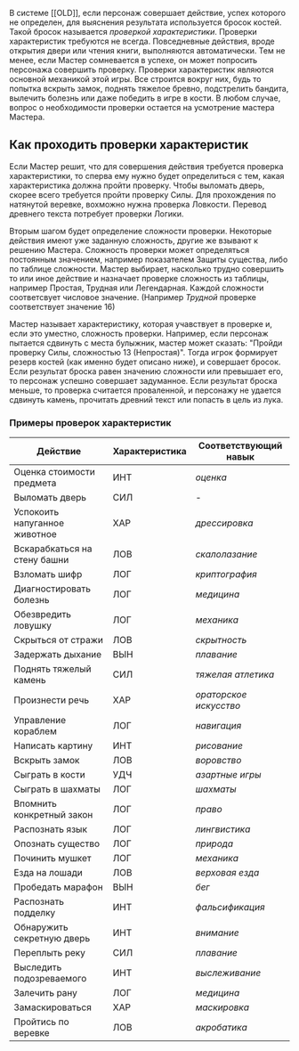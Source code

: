 В системе [[OLD]], если персонаж совершает действие, успех которого не определен, для выяснения результата используется бросок костей. Такой бросок называется *проверкой характеристики*.
Проверки характеристик требуются не всегда. Повседневные действия, вроде открытия двери или чтения книги, выполняются автоматически. Тем не менее, если Мастер сомневается в успехе, он может попросить персонажа совершить проверку.
Проверки характеристик являются основной механикой этой игры. Все строится вокруг них, будь то попытка вскрыть замок, поднять тяжелое бревно, подстрелить бандита, вылечить болезнь или даже победить в игре в кости.
В любом случае, вопрос о необходимости проверки остается на усмотрение мастера Мастера.

## Как проходить проверки характеристик
Если Мастер решит, что для совершения действия требуется проверка характеристики, то сперва ему  нужно будет определиться с тем, какая характеристика должна пройти проверку. Чтобы выломать дверь, скорее всего требуется пройти проверку Силы. Для прохождения по натянутой веревке, вохможно нужна проверка Ловкости. Перевод древнего текста потребует проверки Логики. 

Вторым шагом будет определение сложности проверки. Некоторые действия имеют уже заданную сложность, другие же взывают к решению Мастера. Сложность проверки может определяться постоянным значением, например показателем Защиты существа, либо по таблице сложности. Мастер выбирает, насколько трудно совершить то или иное действие и назначает проверке сложность из таблицы, например Простая, Трудная или Легендарная. Каждой сложности соответсвует числовое значение. (Например *Трудной* проверке соответствует значение 16)

Мастер называет характеристику, которая учавствует в проверке и, если это уместно, сложность проверки. Например, если персонаж пытается сдвинуть с места булыжник, мастер может сказать: "Пройди проверку Силы, сложностью 13 (Непростая)". Тогда игрок формирует резерв костей (как именно будет описано ниже), и совершает бросок. Если результат броска равен значению сложности или превышает его, то персонаж успешно совершает задуманное. Если результат броска меньше, то проверка считается проваленной, и персонажу не удается сдвинуть камень, прочитать древний текст или попасть в цель из лука. 

### Примеры проверок характеристик
| Действие | Характеристика | Соответствующий навык |
|-|-|-|
| Оценка стоимости предмета | ИНТ | *оценка* |
| Выломать дверь | СИЛ | - |
| Успокоить напуганное животное | ХАР | *дрессировка* |
| Вскарабкаться на стену башни | ЛОВ | *скалолазание* |
| Взломать шифр | ЛОГ | *криптография* |
| Диагностировать болезнь| ЛОГ | *медицина* |
| Обезвредить ловушку | ЛОГ | *механика* |
|Скрыться от стражи|ЛОВ|*скрытность*|
|Задержать дыхание|ВЫН|*плавание*|
|Поднять тяжелый камень|СИЛ|*тяжелая атлетика*|
|Произнести речь|ХАР|*ораторское искусство*|
|Управление кораблем|ЛОГ|*навигация*|
|Написать картину|ИНТ|*рисование*|
|Вскрыть замок|ЛОВ|*воровство*|
|Сыграть в кости|УДЧ|*азартные игры*|
|Сыграть в шахматы|ЛОГ|*шахматы*|
|Впомнить конкретный закон|ЛОГ|*право*|
|Распознать язык|ЛОГ|*лингвистика*|
|Опознать существо|ЛОГ|*природа*|
|Починить мушкет|ЛОГ|*механика*|
|Езда на лошади|ЛОВ|*верховая езда*|
|Пробедать марафон|ВЫН|*бег*|
|Распознать подделку|ИНТ|*фальсификация*|
|Обнаружить секретную дверь|ИНТ|*внимание*|
|Переплыть реку|СИЛ|*плавание*|
|Выследить подозреваемого|ИНТ|*выслеживание*|
|Залечить рану|ЛОГ|*медицина*|
|Замаскироваться|ХАР|*маскировка*|
|Пройтись по веревке|ЛОВ|*акробатика*|